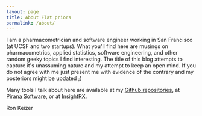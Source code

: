 ```yaml
---
layout: page
title: About Flat priors
permalink: /about/
---
```


I am a pharmacometrician and software engineer working in San Francisco (at UCSF and two startups). What you'll find here are musings on pharmacometrics, applied statistics, software engineering, and other random geeky topics I find interesting. The title of this blog attempts to capture it's unassuming nature and my attempt to keep an open mind. If you do not agree with me just present me with evidence of the contrary and my posteriors might be updated ;)

Many tools I talk about here are available at my [Github repositories](https://github.com/ronkeizer), at [Pirana Software](http://www.pirana-software.com), or at [InsightRX](http://www.insight-rx.com).

Ron Keizer